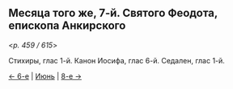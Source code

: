 
## Месяца того же, 7-й. Святого Феодота, епископа Анкирского

<*p. 459 / 615*>

Стихиры, глас 1-й. Канон Иосифа, глас 6-й. Седален, глас 1-й. 

[← 6-е](06_06_EUR.ru.md) | [Июнь](README.md#7-й) | [8-е →](06_08_EUR.ru.md)
